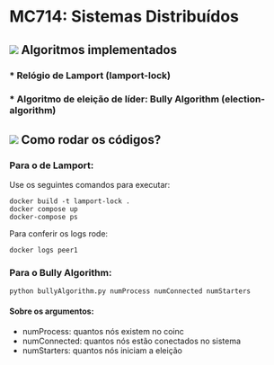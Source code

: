 # MC714: Sistemas Distribuídos

## <img src="https://img.icons8.com/color/30/000000/task--v1.png"/> Algoritmos implementados
### * Relógio de Lamport (lamport-lock)
### * Algoritmo de eleição de líder: Bully Algorithm (election-algorithm)

## <img src="https://img.icons8.com/external-kiranshastry-lineal-color-kiranshastry/30/000000/external-clipboard-advertising-kiranshastry-lineal-color-kiranshastry.png"/> Como rodar os códigos?
### Para o de Lamport:
Use os seguintes comandos para executar:
```
docker build -t lamport-lock .
docker compose up
docker-compose ps
```
Para conferir os logs rode:
```
docker logs peer1
```

### Para o Bully Algorithm:
```
python bullyAlgorithm.py numProcess numConnected numStarters
```
#### Sobre os argumentos:
* numProcess: quantos nós existem no coinc
* numConnected: quantos nós estão conectados no sistema
* numStarters: quantos nós iniciam a eleição
